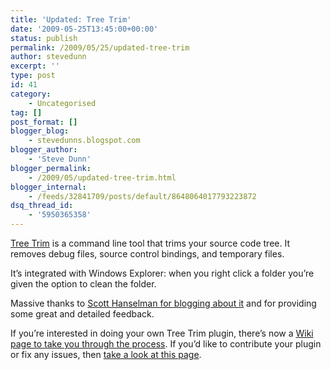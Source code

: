 ```yaml
---
title: 'Updated: Tree Trim'
date: '2009-05-25T13:45:00+00:00'
status: publish
permalink: /2009/05/25/updated-tree-trim
author: stevedunn
excerpt: ''
type: post
id: 41
category:
    - Uncategorised
tag: []
post_format: []
blogger_blog:
    - stevedunns.blogspot.com
blogger_author:
    - 'Steve Dunn'
blogger_permalink:
    - /2009/05/updated-tree-trim.html
blogger_internal:
    - /feeds/32841709/posts/default/8648064017793223872
dsq_thread_id:
    - '5950365358'
---
```

[Tree Trim](http://code.google.com/p/treetrim/) is a command line tool that trims your source code tree. It removes debug files, source control bindings, and temporary files.

It’s integrated with Windows Explorer: when you right click a folder you’re given the option to clean the folder.

Massive thanks to [Scott Hanselman for blogging about it](http://www.google.co.uk/url?sa=t&source=web&ct=res&cd=1&url=http%3A%2F%2Fwww.hanselman.com%2Fblog%2FTheWeeklySourceCode42TreeTrimPluginsAndMEF.aspx&ei=DpEaStDKOdKNjAff3_jjDA&usg=AFQjCNHhWMPTOYQ98ZjmgSTlq0wMMUxfnA&sig2=AT06w81BwD_bo2HdgknhbA) and for providing some great and detailed feedback.

If you’re interested in doing your own Tree Trim plugin, there’s now a [Wiki page to take you through the process](http://code.google.com/p/treetrim/wiki/CreatingPlugins). If you’d like to contribute your plugin or fix any issues, then [take a look at this page](http://code.google.com/p/treetrim/wiki/HowToContribute).
